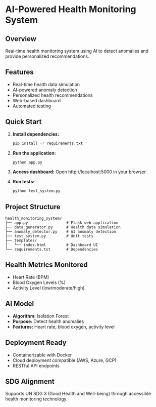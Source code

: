 # AI-Powered Health Monitoring System

## Overview
Real-time health monitoring system using AI to detect anomalies and provide personalized recommendations.

## Features
- Real-time health data simulation
- AI-powered anomaly detection
- Personalized health recommendations
- Web-based dashboard
- Automated testing

## Quick Start

1. **Install dependencies:**
   ```bash
   pip install -r requirements.txt
   ```

2. **Run the application:**
   ```bash
   python app.py
   ```

3. **Access dashboard:**
   Open http://localhost:5000 in your browser

4. **Run tests:**
   ```bash
   python test_system.py
   ```

## Project Structure
```
health_monitoring_system/
├── app.py                 # Flask web application
├── data_generator.py      # Health data simulation
├── anomaly_detector.py    # AI anomaly detection
├── test_system.py         # Unit tests
├── templates/
│   └── index.html         # Dashboard UI
└── requirements.txt       # Dependencies
```

## Health Metrics Monitored
- Heart Rate (BPM)
- Blood Oxygen Levels (%)
- Activity Level (low/moderate/high)

## AI Model
- **Algorithm:** Isolation Forest
- **Purpose:** Detect health anomalies
- **Features:** Heart rate, blood oxygen, activity level

## Deployment Ready
- Containerizable with Docker
- Cloud deployment compatible (AWS, Azure, GCP)
- RESTful API endpoints

## SDG Alignment
Supports UN SDG 3 (Good Health and Well-being) through accessible health monitoring technology.
